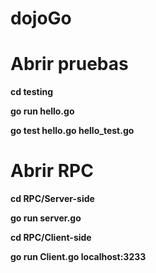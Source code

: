 # dojoGo
<h1>Abrir pruebas</h1>
<p><b>cd testing</p></b>
<p><b>go run hello.go</b><p>
<p><b>go test hello.go hello_test.go</p></b>

<h1>Abrir RPC</h1>
<p><b>cd RPC/Server-side</p></b>
<p><b>go run server.go</p></b>

<p><b>cd RPC/Client-side</p></b>
<p><b>go run Client.go localhost:3233</p></b>

